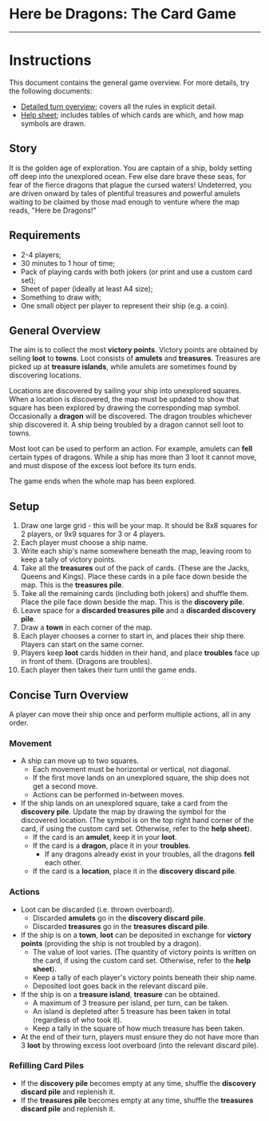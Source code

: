 # Here be Dragons: The Card Game

* * *

# Instructions

This document contains the general game overview. For more details, try the following documents:

* [Detailed turn overview](detailed_turn_overview.md); covers all the rules in explicit detail.
* [Help sheet](help_sheet.md); includes tables of which cards are which, and how map symbols are drawn.

## Story

It is the golden age of exploration. You are captain of a ship, boldy setting off deep into the unexplored ocean. Few else dare brave these seas, for fear of the fierce dragons that plague the cursed waters! Undeterred, you are driven onward by tales of plentiful treasures and powerful amulets waiting to be claimed by those mad enough to venture where the map reads, "Here be Dragons!"

## Requirements

* 2-4 players;
* 30 minutes to 1 hour of time;
* Pack of playing cards with both jokers (or print and use a custom card set);
* Sheet of paper (ideally at least A4 size);
* Something to draw with;
* One small object per player to represent their ship (e.g. a coin).

## General Overview

The aim is to collect the most **victory points**. Victory points are obtained by selling **loot** to **towns**. Loot consists of **amulets** and **treasures**. Treasures are picked up at **treasure islands**, while amulets are sometimes found by discovering locations.

Locations are discovered by sailing your ship into unexplored squares. When a location is discovered, the map must be updated to show that square has been explored by drawing the corresponding map symbol. Occasionally a **dragon** will be discovered. The dragon troubles whichever ship discovered it. A ship being troubled by a dragon cannot sell loot to towns.

Most loot can be used to perform an action. For example, amulets can **fell** certain types of dragons. While a ship has more than 3 loot it cannot move, and must dispose of the excess loot before its turn ends.

The game ends when the whole map has been explored.

## Setup

1. Draw one large grid - this will be your map. It should be 8x8 squares for 2 players, or 9x9 squares for 3 or 4 players.
2. Each player must choose a ship name.
3. Write each ship's name somewhere beneath the map, leaving room to keep a tally of victory points.
4. Take all the **treasures** out of the pack of cards. (These are the Jacks, Queens and Kings). Place these cards in a pile face down beside the map. This is the **treasures pile**.
5. Take all the remaining cards (including both jokers) and shuffle them. Place the pile face down beside the map. This is the **discovery pile**.
6. Leave space for a **discarded treasures pile** and a **discarded discovery pile**.
7. Draw a **town** in each corner of the map.
8. Each player chooses a corner to start in, and places their ship there. Players can start on the same corner.
9. Players keep **loot** cards hidden in their hand, and place **troubles** face up in front of them. (Dragons are troubles).
10. Each player then takes their turn until the game ends.

## Concise Turn Overview

A player can move their ship once and perform multiple actions, all in any order.

### Movement

* A ship can move up to two squares.
    * Each movement must be horizontal or vertical, not diagonal.
    * If the first move lands on an unexplored square, the ship does not get a second move.
    * Actions can be performed in-between moves.
* If the ship lands on an unexplored square, take a card from the **discovery pile**. Update the map by drawing the symbol for the discovered location. (The symbol is on the top right hand corner of the card, if using the custom card set. Otherwise, refer to the **help sheet**).
    * If the card is an **amulet**, keep it in your **loot**.
    * If the card is a **dragon**, place it in your **troubles**.
        * If any dragons already exist in your troubles, all the dragons **fell** each other.
    * If the card is a **location**, place it in the **discovery discard pile**.

### Actions

* Loot can be discarded (i.e. thrown overboard).
    * Discarded **amulets** go in the **discovery discard pile**.
    * Discarded **treasures** go in the **treasures discard pile**.
* If the ship is on a **town**, **loot** can be deposited in exchange for **victory points** (providing the ship is not troubled by a dragon).
    * The value of loot varies. (The quantity of victory points is written on the card, if using the custom card set. Otherwise, refer to the **help sheet**).
    * Keep a tally of each player's victory points beneath their ship name.
    * Deposited loot goes back in the relevant discard pile.
* If the ship is on a **treasure island**, **treasure** can be obtained.
    * A maximum of 3 treasure per island, per turn, can be taken.
    * An island is depleted after 5 treasure has been taken in total (regardless of who took it).
    * Keep a tally in the square of how much treasure has been taken.
* At the end of their turn, players must ensure they do not have more than 3 **loot** by throwing excess loot overboard (into the relevant discard pile).

### Refilling Card Piles

* If the **discovery pile** becomes empty at any time, shuffle the **discovery discard pile** and replenish it.
* If the **treasures pile** becomes empty at any time, shuffle the **treasures discard pile** and replenish it.